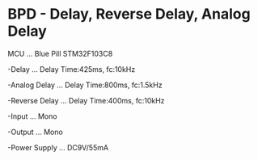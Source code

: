 # BPD - Delay, Reverse Delay, Analog Delay

MCU ... Blue Pill STM32F103C8

-Delay ... Delay Time:425ms, fc:10kHz

-Analog Delay ... Delay Time:800ms, fc:1.5kHz

-Reverse Delay ... Delay Time:400ms, fc:10kHz

-Input ... Mono

-Output ... Mono

-Power Supply ... DC9V/55mA
